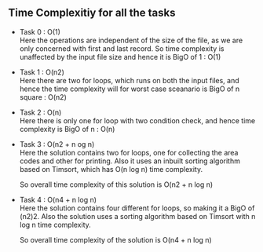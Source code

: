 ## Time Complexitiy for all the tasks

- Task 0 : O(1)  
  Here the operations are independent of the size of the file, as we are only concerned with first and last record. So time complexity is unaffected by the input file size and hence it is BigO of 1 : O(1)
  
- Task 1 : O(n2)   
  Here there are two for loops, which runs on both the input files, and hence the time complexity will for worst case sceanario is BigO of n square : O(n2)

- Task 2 : O(n)    
  Here there is only one for loop with two condition check, and hence time complexity is BigO of n : O(n)

- Task 3 : O(n2 + n og n)    
  Here the solution contains two for loops, one for collecting the area codes and other for printing. Also it uses an inbuilt sorting algorithm based on Timsort, which has O(n log n) time complexity.
  
  So overall time complexity of this solution is O(n2 + n log n)

- Task 4 : O(n4 + n log n)  
  Here the solution contains four different for loops, so making it a BigO of (n2)2. Also the solution uses a sorting algorithm based on Timsort with n log n time complexity.
  
  So overall time complexity of the solution is O(n4 + n log n)  
